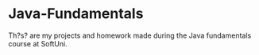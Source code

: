 # Java-Fundamentals
Th?s? are my projects and homework made during the Java fundamentals course at SoftUni.



